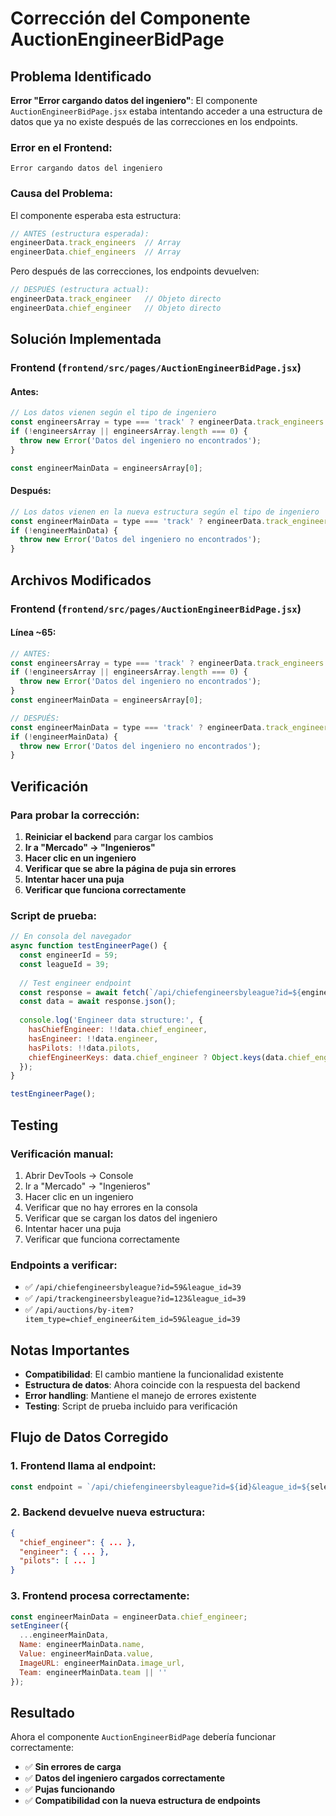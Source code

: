 # Corrección del Componente AuctionEngineerBidPage

## Problema Identificado

**Error "Error cargando datos del ingeniero"**: El componente `AuctionEngineerBidPage.jsx` estaba intentando acceder a una estructura de datos que ya no existe después de las correcciones en los endpoints.

### Error en el Frontend:
```
Error cargando datos del ingeniero
```

### Causa del Problema:
El componente esperaba esta estructura:
```javascript
// ANTES (estructura esperada):
engineerData.track_engineers  // Array
engineerData.chief_engineers  // Array
```

Pero después de las correcciones, los endpoints devuelven:
```javascript
// DESPUÉS (estructura actual):
engineerData.track_engineer   // Objeto directo
engineerData.chief_engineer   // Objeto directo
```

## Solución Implementada

### **Frontend** (`frontend/src/pages/AuctionEngineerBidPage.jsx`)

#### **Antes**:
```javascript
// Los datos vienen según el tipo de ingeniero
const engineersArray = type === 'track' ? engineerData.track_engineers : engineerData.chief_engineers;
if (!engineersArray || engineersArray.length === 0) {
  throw new Error('Datos del ingeniero no encontrados');
}

const engineerMainData = engineersArray[0];
```

#### **Después**:
```javascript
// Los datos vienen en la nueva estructura según el tipo de ingeniero
const engineerMainData = type === 'track' ? engineerData.track_engineer : engineerData.chief_engineer;
if (!engineerMainData) {
  throw new Error('Datos del ingeniero no encontrados');
}
```

## Archivos Modificados

### **Frontend** (`frontend/src/pages/AuctionEngineerBidPage.jsx`)

#### **Línea ~65**:
```javascript
// ANTES:
const engineersArray = type === 'track' ? engineerData.track_engineers : engineerData.chief_engineers;
if (!engineersArray || engineersArray.length === 0) {
  throw new Error('Datos del ingeniero no encontrados');
}
const engineerMainData = engineersArray[0];

// DESPUÉS:
const engineerMainData = type === 'track' ? engineerData.track_engineer : engineerData.chief_engineer;
if (!engineerMainData) {
  throw new Error('Datos del ingeniero no encontrados');
}
```

## Verificación

### Para probar la corrección:

1. **Reiniciar el backend** para cargar los cambios
2. **Ir a "Mercado" → "Ingenieros"**
3. **Hacer clic en un ingeniero**
4. **Verificar que se abre la página de puja sin errores**
5. **Intentar hacer una puja**
6. **Verificar que funciona correctamente**

### Script de prueba:
```javascript
// En consola del navegador
async function testEngineerPage() {
  const engineerId = 59;
  const leagueId = 39;
  
  // Test engineer endpoint
  const response = await fetch(`/api/chiefengineersbyleague?id=${engineerId}&league_id=${leagueId}`);
  const data = await response.json();
  
  console.log('Engineer data structure:', {
    hasChiefEngineer: !!data.chief_engineer,
    hasEngineer: !!data.engineer,
    hasPilots: !!data.pilots,
    chiefEngineerKeys: data.chief_engineer ? Object.keys(data.chief_engineer) : null
  });
}

testEngineerPage();
```

## Testing

### Verificación manual:
1. Abrir DevTools → Console
2. Ir a "Mercado" → "Ingenieros"
3. Hacer clic en un ingeniero
4. Verificar que no hay errores en la consola
5. Verificar que se cargan los datos del ingeniero
6. Intentar hacer una puja
7. Verificar que funciona correctamente

### Endpoints a verificar:
- ✅ `/api/chiefengineersbyleague?id=59&league_id=39`
- ✅ `/api/trackengineersbyleague?id=123&league_id=39`
- ✅ `/api/auctions/by-item?item_type=chief_engineer&item_id=59&league_id=39`

## Notas Importantes

- **Compatibilidad**: El cambio mantiene la funcionalidad existente
- **Estructura de datos**: Ahora coincide con la respuesta del backend
- **Error handling**: Mantiene el manejo de errores existente
- **Testing**: Script de prueba incluido para verificación

## Flujo de Datos Corregido

### **1. Frontend llama al endpoint**:
```javascript
const endpoint = `/api/chiefengineersbyleague?id=${id}&league_id=${selectedLeague?.id}`;
```

### **2. Backend devuelve nueva estructura**:
```json
{
  "chief_engineer": { ... },
  "engineer": { ... },
  "pilots": [ ... ]
}
```

### **3. Frontend procesa correctamente**:
```javascript
const engineerMainData = engineerData.chief_engineer;
setEngineer({
  ...engineerMainData,
  Name: engineerMainData.name,
  Value: engineerMainData.value,
  ImageURL: engineerMainData.image_url,
  Team: engineerMainData.team || ''
});
```

## Resultado

Ahora el componente `AuctionEngineerBidPage` debería funcionar correctamente:
- ✅ **Sin errores de carga**
- ✅ **Datos del ingeniero cargados correctamente**
- ✅ **Pujas funcionando**
- ✅ **Compatibilidad con la nueva estructura de endpoints** 